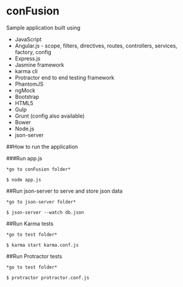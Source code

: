 # conFusion

Sample application built using 
* JavaScript
* Angular.js - scope, filters, directives, routes, controllers, services, factory, config
* Express.js
* Jasmine framework
* karma cli
* Protractor end to end testing framework
* PhantomJS
* ngMock
* Bootstrap
* HTML5
* Gulp
* Grunt (config also available)
* Bower
* Node.js
* json-server

##How to run the application

###Run app.js

```
*go to conFusion folder*

$ node app.js

```

##Run json-server to serve and store json data
```
*go to json-server folder*

$ json-server --watch db.json

```

##Run Karma tests
```
*go to test folder*

$ karma start karma.conf.js
```

##Run Protractor tests
```
*go to test folder*

$ protractor protractor.conf.js
```
